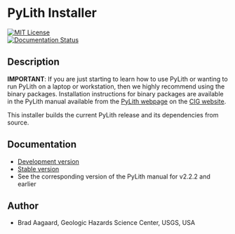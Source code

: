 # PyLith Installer

[![MIT License](https://img.shields.io/badge/license-MIT-blue.svg)](https://github.com/geodynamics/pylith_installer/blob/main/LICENSE.md) \
[![Documentation Status](https://readthedocs.org/projects/pylith-installer/badge/?version=latest)](https://pylith-installer.readthedocs.io/en/latest/?badge=latest)

## Description

**IMPORTANT**: If you are just starting to learn how to use PyLith or wanting to run PyLith on a laptop or workstation, then we highly recommend using the binary packages. Installation instructions for binary packages are available in the PyLith manual available from the [PyLith webpage](https://geodynamics.org/resources/pylith/) on the [CIG website](https://geodynamics.org).

This installer builds the current PyLith release and its dependencies from source.

## Documentation

* [Development version](https://pylith-installer.readthedocs.io/en/latest/)
* [Stable version](heeps://pylith-installer.readthedocs.io/en/v4.1.2-0)
* See the corresponding version of the PyLith manual for v2.2.2 and earlier

## Author

* Brad Aagaard, Geologic Hazards Science Center, USGS, USA
